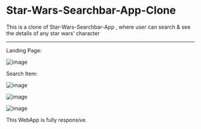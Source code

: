 # Star-Wars-Searchbar-App-Clone
This is a clone of Star-Wars-Searchbar-App , where user can search &amp; see the details of any star wars'  character

<hr />

Landing Page:

![image](https://user-images.githubusercontent.com/83694840/142970951-dc257c7c-5558-41b2-abfd-65c51eab0fed.png)


Search Item:

![image](https://user-images.githubusercontent.com/83694840/142971074-6c07809e-9fe5-4bde-9c18-98780b71a8db.png)

![image](https://user-images.githubusercontent.com/83694840/142971116-ec14b73e-d32c-4dc1-95fd-63bee7d1f59b.png)

![image](https://user-images.githubusercontent.com/83694840/142971178-348e989c-7821-46b7-ac72-99e5e09bd8d5.png)


This WebApp is fully responsive.
